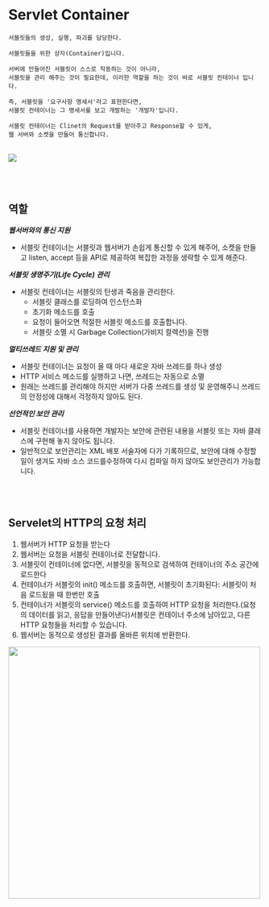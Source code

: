 # Servlet Container

```
서블릿들의 생성, 실행, 파괴를 담당한다.

서블릿들을 위한 상자(Container)입니다.

서버에 만들어진 서블릿이 스스로 작동하는 것이 아니라, 
서블릿을 관리 해주는 것이 필요한데, 이러한 역할을 하는 것이 바로 서블릿 컨테이너 입니다.

즉, 서블릿을 '요구사항 명세서'라고 표현한다면, 
서블릿 컨테이너는 그 명세서를 보고 개발하는 '개발자'입니다.

서블릿 컨테이너는 Clinet의 Request를 받아주고 Response할 수 있게, 
웹 서버와 소켓을 만들어 통신합니다.
```
<br>

<img src="https://github.com/minwoogi/S-DES-simulator/assets/96968834/942f46d0-a914-4ab5-ae9a-6b32a50d8746">


<br><br>

## 역할

***웹서버와의 통신 지원***

- 서블릿 컨테이너는 서블릿과 웹서버가 손쉽게 통신할 수 있게 해주어, 소켓을 만들고 listen, accept 등을 API로 제공하여 복잡한 과정을 생략할 수 있게 해준다.

***서블릿 생명주기(Life Cycle) 관리***

- 서블릿 컨테이너는 서블릿의 탄생과 죽음을 관리한다.
    - 서블릿 클래스를 로딩하여 인스턴스화
    - 초기화 메소드를 호출
    - 요청이 들어오면 적절한 서블릿 메소드를 호출합니다.
    - 서블릿 소멸 시 Garbage Collection(가비지 컬렉션)을 진행

***멀티쓰레드 지원 및 관리***

- 서블릿 컨테이너는 요청이 올 때 마다 새로운 자바 쓰레드를 하나 생성
- HTTP 서비스 메소드를 실행하고 나면, 쓰레드는 자동으로 소멸
- 원래는 쓰레드를 관리해야 하지만 서버가 다중 쓰레드를 생성 및 운영해주니 쓰레드의 안정성에 대해서 걱정하지 않아도 된다.

***선언적인 보안 관리***

- 서블릿 컨테이너를 사용하면 개발자는 보안에 관련된 내용을 서블릿 또는 자바 클래스에 구현해 놓지 않아도 됩니다.
- 일반적으로 보안관리는 XML 배포 서술자에 다가 기록하므로, 보안에 대해 수정할 일이 생겨도 자바 소스 코드를수정하여 다시 컴파일 하지 않아도 보안관리가 가능합니다.

<br><br>

## Servelet의 HTTP의 요청 처리

1. 웹서버가 HTTP 요청을 받는다
2. 웹서버는 요청을 서블릿 컨테이너로 전달합니다.
3. 서블릿이 컨테이너에 없다면, 서블릿을 동적으로 검색하여 컨테이너의 주소 공간에 로드한다
4. 컨테이너가 서블릿의 init() 메소드를 호출하면, 서블릿이 초기화된다: 서블릿이 처음 로드됬을 때 한번만 호출
5. 컨테이너가 서블릿의 service() 메소드를 호출하여 HTTP 요청을 처리한다.(요청의 데이터를 읽고, 응답을 만들어낸다)서블릿은 컨테이너 주소에 남아있고, 다른 HTTP 요청들을 처리할 수 있습니다.
6. 웹서버는 동적으로 생성된 결과를 올바른 위치에 반환한다.

<img width=500 src="https://github.com/minwoogi/S-DES-simulator/assets/96968834/7d409b6b-46ed-4392-ad83-cc4cc57fadc7">
